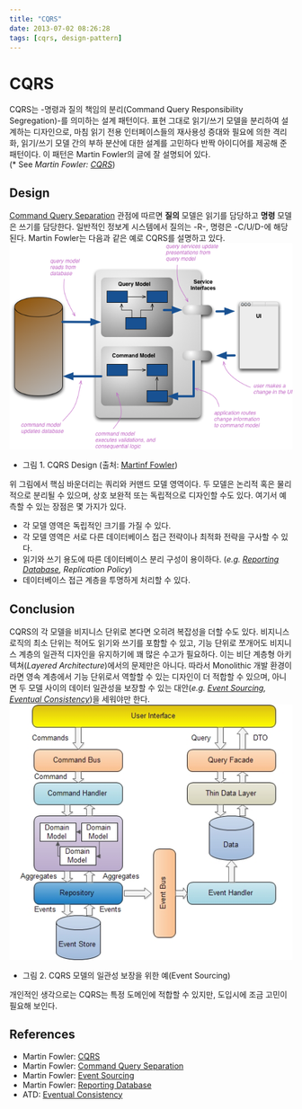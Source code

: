 ```yaml
---
title: "CQRS"
date: 2013-07-02 08:26:28
tags: [cqrs, design-pattern]
---
```


# CQRS
CQRS는 -명령과 질의 책임의 분리(Command Query Responsibility Segregation)-를 의미하는 설계 패턴이다. 표현 그대로 읽기/쓰기 모델을 분리하여 설계하는 디자인으로, 마침 읽기 전용 인터페이스들의 재사용성 증대와 필요에 의한 격리화, 읽기/쓰기 모델 간의 부하 분산에 대한 설계를 고민하다 반짝 아이디어를 제공해 준 패턴이다. 이 패턴은 Martin Fowler의 글에 잘 설명되어 있다.  
(* See _Martin Fowler: [CQRS](http://martinfowler.com/bliki/CQRS.html)_)

## Design
[Command Query Separation](http://martinfowler.com/bliki/CommandQuerySeparation.html) 관점에 따르면 **질의** 모델은 읽기를 담당하고 **명령** 모델은 쓰기를 담당한다. 일반적인 정보계 시스템에서 질의는 -R-, 명령은 -C/U/D-에 해당된다. Martin Fowler는 다음과 같은 예로 CQRS를 설명하고 있다.
![CQRS](/assets/image/cqrs.png)

- 그림 1. CQRS Design (출처: [Martinf Fowler](http://martinfowler.com/bliki/CQRS.html))

위 그림에서 핵심 바운더리는 쿼리와 커맨드 모델 영역이다. 두 모델은 논리적 혹은 물리적으로 분리될 수 있으며, 상호 보완적 또는 독립적으로 디자인할 수도 있다. 여기서 예측할 수 있는 장점은 몇 가지가 있다.
* 각 모델 영역은 독립적인 크기를 가질 수 있다.
* 각 모델 영역은 서로 다른 데이터베이스 접근 전략이나 최적화 전략을 구사할 수 있다.
* 읽기와 쓰기 용도에 따른 데이터베이스 분리 구성이 용이하다. (*e.g. [Reporting Database](http://martinfowler.com/bliki/ReportingDatabase.html), Replication Policy*)
* 데이터베이스 접근 계층을 투명하게 처리할 수 있다.

## Conclusion
CQRS의 각 모델을 비지니스 단위로 본다면 오히려 복잡성을 더할 수도 있다. 비지니스 로직의 최소 단위는 적어도 읽기와 쓰기를 포함할 수 있고, 기능 단위로 쪼개어도 비지니스 계층의 일관적 디자인을 유지하기에 꽤 많은 수고가 필요하다.
이는 비단 계층형 아키텍쳐(_Layered Architecture_)에서의 문제만은 아니다. 따라서 Monolithic 개발 환경이라면 영속 계층에서 기능 단위로서 역할할 수 있는 디자인이 더 적합할 수 있으며, 아니면 두 모델 사이의 데이터 일관성을 보장할 수 있는 대안(*e.g. [Event Sourcing](http://martinfowler.com/eaaDev/EventSourcing.html), [Eventual Consistency](http://www.allthingsdistributed.com/2008/12/eventually_consistent.html)*)을 세워야만 한다.
![CQRS and Event Sourcing](/assets/image/cqrs_02.jpg)

- 그림 2. CQRS 모델의 일관성 보장을 위한 예(Event Sourcing)

개인적인 생각으로는 CQRS는 특정 도메인에 적합할 수 있지만, 도입시에 조금 고민이 필요해 보인다.

## References
* Martin Fowler: [CQRS](http://martinfowler.com/bliki/CQRS.html)
* Martin Fowler: [Command Query Separation](http://martinfowler.com/bliki/CommandQuerySeparation.html)
* Martin Fowler: [Event Sourcing](http://martinfowler.com/eaaDev/EventSourcing.html)
* Martin Fowler: [Reporting Database](http://martinfowler.com/bliki/ReportingDatabase.html)
* ATD: [Eventual Consistency](http://www.allthingsdistributed.com/2008/12/eventually_consistent.html)

